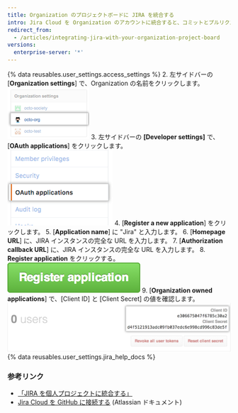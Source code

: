 ```yaml
---
title: Organization のプロジェクトボードに JIRA を統合する
intro: Jira Cloud を Organization のアカウントに統合すると、コミットとプルリクエストをスキャンし、メンションされている JIRA の Issue で、関連するメタデータとハイパーリンクを作成できます。
redirect_from:
  - /articles/integrating-jira-with-your-organization-project-board
versions:
  enterprise-server: '*'
---
```


{% data reusables.user_settings.access_settings %}
2. 左サイドバーの [**Organization settings**] で、Organization の名前をクリックします。 ![サイドバーの Organization 名](/assets/images/help/settings/organization-settings-from-sidebar.png)
3. 左サイドバーの **[Developer settings]** で、[**OAuth applications**] をクリックします。 ![左サイドバーの [OAuth applications] タブ](/assets/images/help/organizations/org-oauth-applications-ghe.png)
4. [**Register a new application**] をクリックします。
5. [**Application name**] に "Jira" と入力します。
6. [**Homepage URL**] に、JIRA インスタンスの完全な URL を入力します。
7. [**Authorization callback URL**] に、JIRA インスタンスの完全な URL を入力します。
8. **Register application** をクリックする。 ![[Register application] ボタン](/assets/images/help/oauth/register-application-button.png)
9. [**Organization owned applications**] で、[Client ID] と [Client Secret] の値を確認します。 ![クライアント ID とクライアントシークレット](/assets/images/help/oauth/client-id-and-secret.png)
{% data reusables.user_settings.jira_help_docs %}

### 参考リンク

- [「JIRA を個人プロジェクトに統合する」](/articles/integrating-jira-with-your-personal-projects)
- <a href="https://confluence.atlassian.com/adminjiracloud/connect-jira-cloud-to-github-814188429.html" data-proofer-ignore>Jira Cloud を GitHub に接続する</a> (Atlassian ドキュメント)
